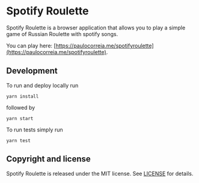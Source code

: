 # Spotify Roulette

Spotify Roulette is a browser application that allows you to play a simple game of Russian Roulette with spotify songs.

You can play here: [https://paulocorreia.me/spotifyroulette](https://paulocorreia.me/spotifyroulette).


## Development

To run and deploy locally run
```
yarn install
```
followed by
```
yarn start
```

To run tests simply run
```
yarn test
```

## Copyright and license

Spotify Roulette is released under the MIT license. See [LICENSE](https://github.com/Pipas/spotifyroulette/blob/master/LICENSE) for details.
